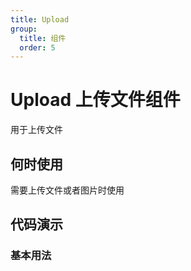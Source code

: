 ```yaml
---
title: Upload
group:
  title: 组件
  order: 5
---
```


# Upload 上传文件组件

用于上传文件

## 何时使用

需要上传文件或者图片时使用

## 代码演示

### 基本用法

<code src="./demo/base.tsx"></code>

<code src="./demo/beforeUpload.tsx"></code>
